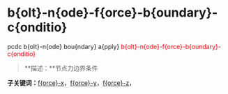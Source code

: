# b{olt}-n{ode}-f{orce}-b{oundary}-c{onditio}
pcdc b{olt}-n{ode} bou{ndary} a{pply} <span style='color: red;'>b{olt}-n{ode}-f{orce}-b{oundary}-c{onditio}</span>
> **描述：**节点力边界条件

**子关键词：**[f{orce}-x](b{olt}-n{ode}/bou{ndary}/a{pply}/b{olt}-n{ode}-f{orce}-b{oundary}-c{onditio}/f{orce}-x/)，[f{orce}-y](b{olt}-n{ode}/bou{ndary}/a{pply}/b{olt}-n{ode}-f{orce}-b{oundary}-c{onditio}/f{orce}-y/)，[f{orce}-z](b{olt}-n{ode}/bou{ndary}/a{pply}/b{olt}-n{ode}-f{orce}-b{oundary}-c{onditio}/f{orce}-z/)，
